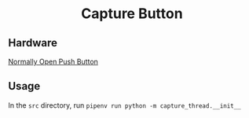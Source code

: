 <div align="center">

# Capture Button

</div>

## Hardware
[Normally Open Push Button](https://www.amazon.ca/Cylewet-Momentary-Button-Switch-CLT1078/dp/B07DS6QMRW/ref=sr_1_6?crid=114REI77JR2F0&keywords=push+button&qid=1675636026&sprefix=ps%2Caps%2C95&sr=8-6)

## Usage
In the `src` directory, run `pipenv run python -m capture_thread.__init__`